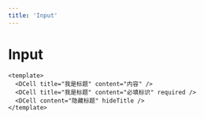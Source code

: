```yaml
---
title: 'Input'
---
```


# Input

```vue demo h5
<template>
  <DCell title="我是标题" content="内容" />
  <DCell title="我是标题" content="必填标识" required />
  <DCell content="隐藏标题" hideTitle />
</template>
```
